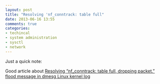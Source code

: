 ```yaml
---
layout: post
title: "Resolving 'nf_conntrack: table full"
date: 2013-06-16 13:55
comments: true
categories: 
- techincal
- system administration
- sysctl
- network
---
```


Just a quick note:

Good article about [Resolving “nf_conntrack: table full, dropping packet.” flood message in dmesg Linux kernel log](http://pc-freak.net/blog/resolving-nf_conntrack-table-full-dropping-packet-flood-message-in-dmesg-linux-kernel-log/)